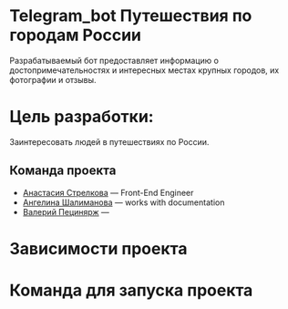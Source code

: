 # Telegram_bot Путешествия по городам России
Разрабатываемый бот предоставляет информацию о достопримечательностях и интересных местах крупных городов, их фотографии и отзывы.
# Цель разработки: 
Заинтересовать людей в путешествиях по России.
## Команда проекта
- [Анастасия Стрелкова](tg://resolve?domain=bzvyagintsev) — Front-End Engineer
- [Ангелина Шалиманова](tg://resolve?domain=bzvyagintsev) — works with documentation
- [Валерий Пецинярж](tg://resolve?domain=bzvyagintsev) — 
# Зависимости проекта 
# Команда для запуска проекта
